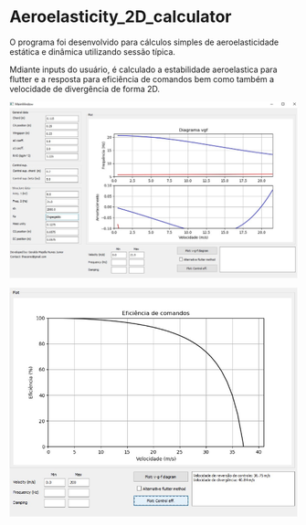 # Aeroelasticity_2D_calculator

O programa foi desenvolvido para cálculos simples de aeroelasticidade estática e dinâmica utilizando sessão típica.

Mdiante inputs do usuário, é calculado a estabilidade aeroelastica para flutter e a resposta para eficiência de comandos bem como também a velocidade de divergência de forma 2D.

![Screenshot](g.PNG)

![Screenshot](gg.PNG)
